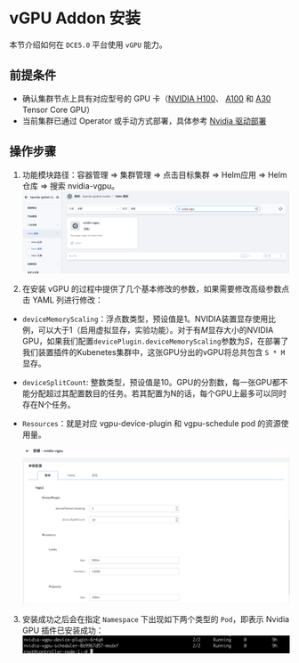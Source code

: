 # vGPU Addon 安装

本节介绍如何在 `DCE5.0` 平台使用 `vGPU` 能力。

## 前提条件

- 确认集群节点上具有对应型号的 GPU 卡（[NVIDIA H100](https://www.nvidia.com/en-us/data-center/h100/)、
  [A100](https://www.nvidia.com/en-us/data-center/a100/) 和
  [A30](https://www.nvidia.com/en-us/data-center/products/a30-gpu/) Tensor Core GPU）
- 当前集群已通过 Operator 或手动方式部署，具体参考 [Nvidia 驱动部署](driver.md)

## 操作步骤

1. 功能模块路径：容器管理 => 集群管理 => 点击目标集群 => Helm应用 => Helm 仓库 => 搜索 nvidia-vgpu。![Alt text](./images/vgpu-addon.png)

2.  在安装 vGPU 的过程中提供了几个基本修改的参数，如果需要修改高级参数点击 YAML 列进行修改：

   - `deviceMemoryScaling`：浮点数类型，预设值是1。NVIDIA装置显存使用比例，可以大于1（启用虚拟显存，实验功能）。对于有*M*显存大小的NVIDIA GPU，如果我们配置`devicePlugin.deviceMemoryScaling`参数为*S*，在部署了我们装置插件的Kubenetes集群中，这张GPU分出的vGPU将总共包含 `S * M` 显存。

   - `deviceSplitCount`:
     整数类型，预设值是10。GPU的分割数，每一张GPU都不能分配超过其配置数目的任务。若其配置为N的话，每个GPU上最多可以同时存在N个任务。

   - `Resources`：就是对应 vgpu-device-plugin 和 vgpu-schedule pod 的资源使用量。

     ![Alt text](./images/vgpu-pararm.png)

3. 安装成功之后会在指定 `Namespace` 下出现如下两个类型的 `Pod`，即表示 Nvidia GPU 插件已安装成功：![Alt text](./images/vgpu-pod.png)



